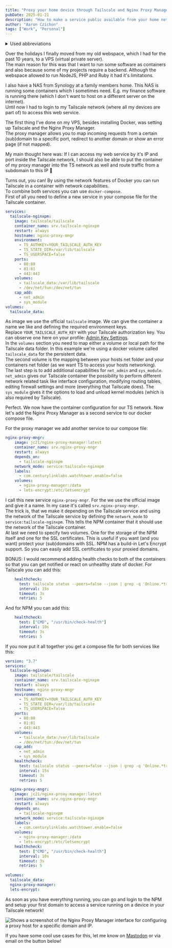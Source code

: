 ```yaml
---
title: "Proxy your home device through Tailscale and Nginx Proxy Manager"
pubDate: 2025-01-21
description: "How to make a service public available from your home network by using a (sub)domain without loosing security."
author: "Aaron Czichon"
tags: ["Work", "Personal"]
---
```


<details>
<summary>Used abbreviations</summary>
<p>
Some abbreviations used in this article (only valid for this article unless mentioned otherwise):   
- NPM -> Nginx Proxy Manager   
- TS -> Tailscale
</p>
</details>

Over the holidays I finally moved from my old webspace, which I had for the past 10 years, to a VPS (virtual private server).   
The main reason for this was that I want to run some software as containers and also because some of my projects require a backend. Although the webspace allowed to run NodeJS, PHP and Ruby it had it's limitations.    

I also have a NAS from Synology at a family members home. This NAS is running some containers which I sometimes need. E.g. my finance software is running there (which I don't want to host on a different server on the internet).   
Until now I had to login to my Tailscale network (where all my devices are part of) to access this web service.    

The first thing I've done on my VPS, besides installing Docker, was setting up Tailscale and the Nginx Proxy Manager.   
The proxy manager allows you to map incoming requests from a certain (sub)domain to a specific port, redirect to another domain or show an error page (if not mapped).   

My main thought here was: If I can access my web service by it's IP and port inside the Tailscale network, I should also be able to put the container of my proxy manager into the TS network as well and route traffic from a subdomain to this IP 🤔

Turns out, you can! By using the network features of Docker you can run Tailscale in a container with network capabilities.   
To combine both services you can use `docker-compose`.    
First of all you need to define a new service in your compose file for the Tailscale container. 
```yaml
services:
  tailscale-nginxpm:
    image: tailscale/tailscale
    container_name: srv.tailscale-nginxpm
    restart: always
    hostname: nginx-proxy-mngr
    environment:
      - TS_AUTHKEY=YOUR_TAILSCALE_AUTH_KEY
      - TS_STATE_DIR=/var/lib/tailscale
      - TS_USERSPACE=false
    ports:
      - 80:80
      - 81:81
      - 443:443
    volumes:
      - tailscale_data:/var/lib/tailscale
      - /dev/net/tun:/dev/net/tun
    cap_add:
      - net_admin
      - sys_module
volumes:
  tailscale_data:
```

As image we use the official `tailscale` image. We can give the container a name we like and defining the required environment keys.   
Replace `YOUR_TAILSCALE_AUTH_KEY` with your Tailscale authorization key. You can observe one here on your profile: [Admin Key Settings](https://login.tailscale.com/admin/settings/keys).   
In the `volumes` section you need to map either a volume or local path for the Tailscale data folder. In this example we're using a docker volume called `tailscale_data` for the persistent data.   
The second volume is the mapping between your hosts net folder and your containers net folder (as we want TS to access your hosts networking).   
The last step is to add additional capabilities for `net_admin` and `sys_module`.   
`net_admin` gives our Tailscale container the possibility to perform different network related task like interface configuration, modifying routing tables, editing firewall settings and more (everything that Tailscale does). The `sys_module` gives it the options to load and unload kernel modules (which is also required by Tailscale).   

Perfect. We now have the container configuration for our TS network. Now let's add the Nginx Proxy Manager as a second service to our docker compose file.    

For the proxy manager we add another service to our compose file:
```yaml
nginx-proxy-mngr:
    image: jc21/nginx-proxy-manager:latest
    container_name: srv.nginx-proxy-mngr
    restart: always
    depends_on:
      - tailscale-nginxpm
    network_mode: service:tailscale-nginxpm
    labels:
      - com.centurylinklabs.watchtower.enable=false
    volumes:
      - nginx-proxy-manager:/data
      - lets-encrypt:/etc/letsencrypt
```

I call this new service `nginx-proxy-mngr`. For the we use the official image and give it a name. In my case it's called `srv.nginx-proxy-mngr`.   
The trick is, that we make it depending on the Tailscale service and using the network of the Tailscale service by defining the `network_mode` to `service:tailscale-nginxpm`. This tells the NPM container that it should use the network of the Tailscale container.   
At last we need to specify two volumes. One for the storage of the NPM itself and one for the SSL certificates. This is useful if you want (and you want) protect your (sub)domains with SSL. NPM has a build-in Let's Encrypt support. So you can easily add SSL certificates to your proxied domains.

BONUS: I would recommend adding health checks to both of the containers so that you can get notified or react on unhealthy state of docker. For Tailscale you can add this:
```yaml
    healthcheck:
      test: tailscale status --peers=false --json | grep -q 'Online.*true'
      interval: 15s
      timeout: 3s
      retries: 5
```

And for NPM you can add this:
```yaml
    healthcheck:
      test: ["CMD", "/usr/bin/check-health"]
      interval: 10s
      timeout: 3s
      retries: 5
```

If you now put it all together you get a compose file for both services like this:
```yaml
version: "3.7"
services:
  tailscale-nginxpm:
    image: tailscale/tailscale
    container_name: srv.tailscale-nginxpm
    restart: always
    hostname: nginx-proxy-mngr
    environment:
      - TS_AUTHKEY=YOUR_TAILSCALE_AUTH_KEY
      - TS_STATE_DIR=/var/lib/tailscale
      - TS_USERSPACE=false
    ports:
      - 80:80
      - 81:81
      - 443:443
    volumes:
      - tailscale_data:/var/lib/tailscale
      - /dev/net/tun:/dev/net/tun
    cap_add:
      - net_admin
      - sys_module
    healthcheck:
      test: tailscale status --peers=false --json | grep -q 'Online.*true'
      interval: 15s
      timeout: 3s
      retries: 5

  nginx-proxy-mngr:
    image: jc21/nginx-proxy-manager:latest
    container_name: srv.nginx-proxy-mngr
    restart: always
    depends_on:
      - tailscale-nginxpm
    network_mode: service:tailscale-nginxpm
    labels:
      - com.centurylinklabs.watchtower.enable=false
    volumes:
      - nginx-proxy-manager:/data
      - lets-encrypt:/etc/letsencrypt
    healthcheck:
      test: ["CMD", "/usr/bin/check-health"]
      interval: 10s
      timeout: 3s
      retries: 5
      
volumes:
  tailscale_data:
  nginx-proxy-manager:
  lets-encrypt:
```

As soon as you have everything running, you can go and login to the NPM and setup your first domain to access a service running on a device in your Tailscale network!   

![Shows a screenshot of the Nginx Proxy Manager interface for configuring a proxy host for a specific domain and IP.](https://directus.aaronczichon.de/assets/027ee4b8-ce77-4799-abb6-bf2047918094.png)

If you have some cool use cases for this, let me know on [Mastodon](https://mastodon.social/@czichon) or via email on the button below!